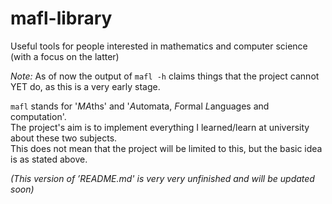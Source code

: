 # mafl-library
Useful tools for people interested in mathematics and computer science (with a focus on the latter)  

*Note:* As of now the output of `mafl -h` claims things that the project cannot YET do, as this is a very early stage.  

`mafl` stands for '*MA*ths' and '*A*utomata, *F*ormal *L*anguages and computation'.  
The project's aim is to implement everything I learned/learn at university about these two subjects.  
This does not mean that the project will be limited to this, but the basic idea is as stated above.  

*(This version of ’README.md' is very very unfinished and will be updated soon)*
